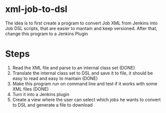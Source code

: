 # xml-job-to-dsl
The idea is to first create a program to convert Job XML from Jenkins into Job DSL scripts, that are easier to mantain and keep versioned.
After that, change this program to a Jenkins Plugin

# Steps
1. Read the XML file and parse to an internal class set (DONE)
2. Translate the internal class set to DSL and save it to file, it should be easy to read and easy to mantain (DONE)
3. Make this program run on command line and test if it works with some XML files (DONE)
4. Turn it into a Jenkins plugin
5. Create a view where the user can select which jobs he wants to convert to DSL and generate a file to download
